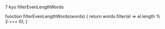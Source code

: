 7 kyu
filterEvenLengthWords

function filterEvenLengthWords(words) {
return words.filter(el => el.length % 2 === 0);
}
